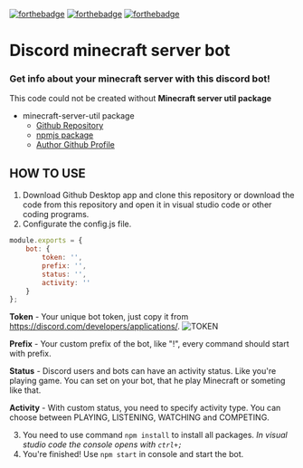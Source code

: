 [![forthebadge](https://forthebadge.com/images/badges/made-with-javascript.svg)](https://forthebadge.com) [![forthebadge](https://forthebadge.com/images/badges/open-source.svg)](https://forthebadge.com) [![forthebadge](https://forthebadge.com/images/badges/you-didnt-ask-for-this.svg)](https://forthebadge.com)

# Discord minecraft server bot
### Get info about your minecraft server with this discord bot!

This code could not be created without **Minecraft server util package**
* minecraft-server-util package
  * [Github Repository](https://github.com/PassTheMayo/minecraft-server-util)
  * [npmjs package](https://www.npmjs.com/package/minecraft-server-util)
  * [Author Github Profile](https://github.com/PassTheMayo)

## HOW TO USE
1. Download Github Desktop app and clone this repository or download the code from this repository and open it in visual studio code or other coding programs.
2. Configurate the config.js file.
```javascript
module.exports = {
    bot: {
        token: '',
        prefix: '',
        status: '',
        activity: ''
    }
};
```
**Token** - Your unique bot token, just copy it from https://discord.com/developers/applications/.
![TOKEN](https://tinyurl.com/discordbot-token)

**Prefix** - Your custom prefix of the bot, like "!", every command should start with prefix.

**Status** - Discord users and bots can have an activity status. Like you're playing game. You can set on your bot, that he play Minecraft or someting like that.

**Activity** - With custom status, you need to specify activity type. You can choose between PLAYING, LISTENING, WATCHING and COMPETING.

3. You need to use command `npm install` to install all packages. *In visual studio code the console opens with `ctrl+;`*
4. You're finished! Use `npm start` in console and start the bot.